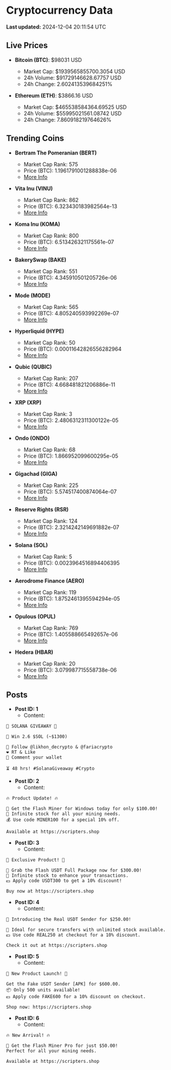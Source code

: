 # Cryptocurrency Data

**Last updated:** 2024-12-04 20:11:54 UTC

## Live Prices
- **Bitcoin (BTC)**: $98031 USD
  - Market Cap: $1939565855700.3054 USD
  - 24h Volume: $91729146628.67757 USD
  - 24h Change: 2.602413539684251%

- **Ethereum (ETH)**: $3866.16 USD
  - Market Cap: $465538584364.69525 USD
  - 24h Volume: $55995021561.08742 USD
  - 24h Change: 7.860918219764626%

## Trending Coins
- **Bertram The Pomeranian (BERT)**
  - Market Cap Rank: 575
  - Price (BTC): 1.1961791001288838e-06
  - [More Info](https://www.coingecko.com/en/coins/bertram-the-pomeranian)

- **Vita Inu (VINU)**
  - Market Cap Rank: 862
  - Price (BTC): 6.323430183982564e-13
  - [More Info](https://www.coingecko.com/en/coins/vita-inu)

- **Koma Inu (KOMA)**
  - Market Cap Rank: 800
  - Price (BTC): 6.513426321175561e-07
  - [More Info](https://www.coingecko.com/en/coins/koma-inu)

- **BakerySwap (BAKE)**
  - Market Cap Rank: 551
  - Price (BTC): 4.345910501205726e-06
  - [More Info](https://www.coingecko.com/en/coins/bakeryswap)

- **Mode (MODE)**
  - Market Cap Rank: 565
  - Price (BTC): 4.805240593992269e-07
  - [More Info](https://www.coingecko.com/en/coins/mode)

- **Hyperliquid (HYPE)**
  - Market Cap Rank: 50
  - Price (BTC): 0.00011642826556282964
  - [More Info](https://www.coingecko.com/en/coins/hyperliquid)

- **Qubic (QUBIC)**
  - Market Cap Rank: 207
  - Price (BTC): 4.668481821206886e-11
  - [More Info](https://www.coingecko.com/en/coins/qubic)

- **XRP (XRP)**
  - Market Cap Rank: 3
  - Price (BTC): 2.4806312311300122e-05
  - [More Info](https://www.coingecko.com/en/coins/xrp)

- **Ondo (ONDO)**
  - Market Cap Rank: 68
  - Price (BTC): 1.866952099600295e-05
  - [More Info](https://www.coingecko.com/en/coins/ondo)

- **Gigachad (GIGA)**
  - Market Cap Rank: 225
  - Price (BTC): 5.574517400874064e-07
  - [More Info](https://www.coingecko.com/en/coins/gigachad-2)

- **Reserve Rights (RSR)**
  - Market Cap Rank: 124
  - Price (BTC): 2.3214242149691882e-07
  - [More Info](https://www.coingecko.com/en/coins/reserve-rights)

- **Solana (SOL)**
  - Market Cap Rank: 5
  - Price (BTC): 0.0023964516894406395
  - [More Info](https://www.coingecko.com/en/coins/solana)

- **Aerodrome Finance (AERO)**
  - Market Cap Rank: 119
  - Price (BTC): 1.8752461395594294e-05
  - [More Info](https://www.coingecko.com/en/coins/aerodrome-finance)

- **Opulous (OPUL)**
  - Market Cap Rank: 769
  - Price (BTC): 1.405588665492657e-06
  - [More Info](https://www.coingecko.com/en/coins/opulous)

- **Hedera (HBAR)**
  - Market Cap Rank: 20
  - Price (BTC): 3.079987715558738e-06
  - [More Info](https://www.coingecko.com/en/coins/hedera)

## Posts
- **Post ID: 1**
  - Content:
```
🚀 SOLANA GIVEAWAY 🚀

🎁 Win 2.6 $SOL (~$1300)

🤝 Follow @likhon_decrypto & @fariacrypto
❤️ RT & Like
💬 Comment your wallet

⏳ 48 hrs! #SolanaGiveaway #Crypto
```

- **Post ID: 2**
  - Content:
```
🔥 Product Update! 🔥

🚀 Get the Flash Miner for Windows today for only $100.00!
🔋 Infinite stock for all your mining needs.
💰 Use code MINER100 for a special 10% off.

Available at https://scripters.shop
```

- **Post ID: 3**
  - Content:
```
🎁 Exclusive Product! 🎁

💸 Grab the Flash USDT Full Package now for $300.00!
🎉 Infinite stock to enhance your transactions.
💵 Apply code USDT300 to get a 10% discount!

Buy now at https://scripters.shop
```

- **Post ID: 4**
  - Content:
```
💎 Introducing the Real USDT Sender for $250.00!

💼 Ideal for secure transfers with unlimited stock available.
💵 Use code REAL250 at checkout for a 10% discount.

Check it out at https://scripters.shop
```

- **Post ID: 5**
  - Content:
```
🚀 New Product Launch! 🚀

Get the Fake USDT Sender [APK] for $600.00.
📦 Only 500 units available!
💵 Apply code FAKE600 for a 10% discount on checkout.

Shop now: https://scripters.shop
```

- **Post ID: 6**
  - Content:
```
🔥 New Arrival! 🔥

💸 Get the Flash Miner Pro for just $50.00!
Perfect for all your mining needs.

Available at https://scripters.shop
```

